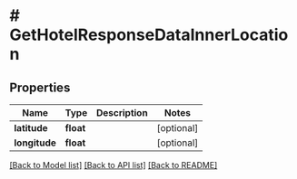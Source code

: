 # # GetHotelResponseDataInnerLocation

## Properties

Name | Type | Description | Notes
------------ | ------------- | ------------- | -------------
**latitude** | **float** |  | [optional]
**longitude** | **float** |  | [optional]

[[Back to Model list]](../../README.md#models) [[Back to API list]](../../README.md#endpoints) [[Back to README]](../../README.md)
